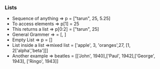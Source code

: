 ### Lists
* Sequence of anything => p = ["tarun", 25, 5.25]
* To access elements => p[1] = 25
* This returns a list => p[0:2] = ["tarun", 25]
* General Grammer => <list> = [<expression>, <expression>]
* Empty List => p = []
* List inside a list =>mixed list = ['apple', 3, 'oranges',27, [1, 2['alpha','beta']]]
* Another example => beatles = [['John', 1940],['Paul', 1942],['George', 1943], ['Ringo', 1943]]
